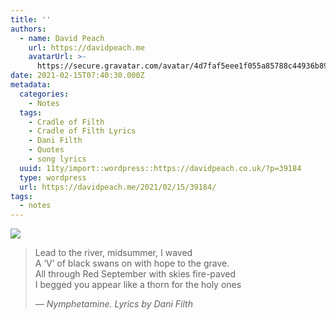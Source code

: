 ```yaml
---
title: ''
authors:
  - name: David Peach
    url: https://davidpeach.me
    avatarUrl: >-
      https://secure.gravatar.com/avatar/4d7faf5eee1f055a85788c44936b8995eaab6dfb004e7854ec747ccb272e91ee?s=96&d=mm&r=g
date: 2021-02-15T07:40:30.000Z
metadata:
  categories:
    - Notes
  tags:
    - Cradle of Filth
    - Cradle of Filth Lyrics
    - Dani Filth
    - Quotes
    - song lyrics
  uuid: 11ty/import::wordpress::https://davidpeach.co.uk/?p=39184
  type: wordpress
  url: https://davidpeach.me/2021/02/15/39184/
tags:
  - notes
---
```

[![](https://davidpeach.me/wp-content/uploads/2021/02/Creadle-of-Filth-Nymphetamine-album-cover-300x300.jpg)](https://davidpeach.me/wp-content/uploads/2021/02/Creadle-of-Filth-Nymphetamine-album-cover-300x300.jpg)

> Lead to the river, midsummer, I waved  
> A ‘V’ of black swans on with hope to the grave.  
> All through Red September with skies fire-paved  
> I begged you appear like a thorn for the holy ones
> 
> <cite>— <em>Nymphetamine</em>. Lyrics by Dani Filth</cite>